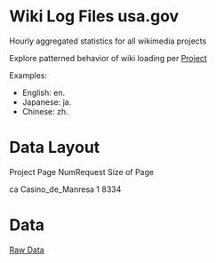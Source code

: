Wiki Log Files usa.gov
=========

Hourly aggregated statistics for all wikimedia projects

Explore patterned behavior of wiki loading per [Project](http://meta.wikimedia.org/wiki/List_of_Wikipedias)

Examples: 

*   English: en.
*   Japanese: ja.
*   Chinese: zh. 

Data Layout
===========

Project Page NumRequest Size of Page

ca Casino_de_Manresa 1 8334

Data
====

[Raw Data](http://dumps.wikimedia.org/other/pagecounts-raw/)

